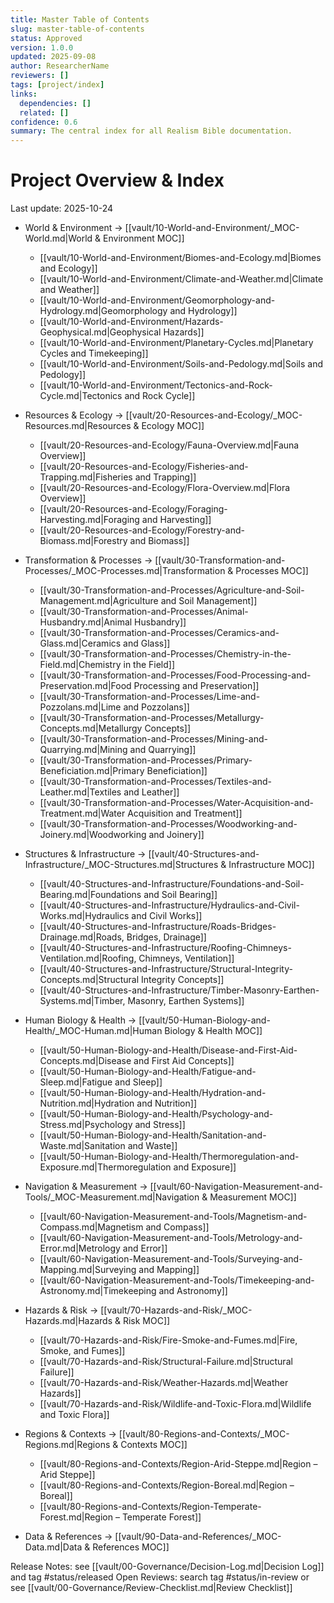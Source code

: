 ```yaml
---
title: Master Table of Contents
slug: master-table-of-contents
status: Approved
version: 1.0.0
updated: 2025-09-08
author: ResearcherName
reviewers: []
tags: [project/index]
links:
  dependencies: []
  related: []
confidence: 0.6
summary: The central index for all Realism Bible documentation.
---
```


# Project Overview & Index
Last update: 2025-10-24

- World & Environment → [[vault/10-World-and-Environment/_MOC-World.md|World & Environment MOC]]
  - [[vault/10-World-and-Environment/Biomes-and-Ecology.md|Biomes and Ecology]]
  - [[vault/10-World-and-Environment/Climate-and-Weather.md|Climate and Weather]]
  - [[vault/10-World-and-Environment/Geomorphology-and-Hydrology.md|Geomorphology and Hydrology]]
  - [[vault/10-World-and-Environment/Hazards-Geophysical.md|Geophysical Hazards]]
  - [[vault/10-World-and-Environment/Planetary-Cycles.md|Planetary Cycles and Timekeeping]]
  - [[vault/10-World-and-Environment/Soils-and-Pedology.md|Soils and Pedology]]
  - [[vault/10-World-and-Environment/Tectonics-and-Rock-Cycle.md|Tectonics and Rock Cycle]]

- Resources & Ecology → [[vault/20-Resources-and-Ecology/_MOC-Resources.md|Resources & Ecology MOC]]
  - [[vault/20-Resources-and-Ecology/Fauna-Overview.md|Fauna Overview]]
  - [[vault/20-Resources-and-Ecology/Fisheries-and-Trapping.md|Fisheries and Trapping]]
  - [[vault/20-Resources-and-Ecology/Flora-Overview.md|Flora Overview]]
  - [[vault/20-Resources-and-Ecology/Foraging-Harvesting.md|Foraging and Harvesting]]
  - [[vault/20-Resources-and-Ecology/Forestry-and-Biomass.md|Forestry and Biomass]]

- Transformation & Processes → [[vault/30-Transformation-and-Processes/_MOC-Processes.md|Transformation & Processes MOC]]
  - [[vault/30-Transformation-and-Processes/Agriculture-and-Soil-Management.md|Agriculture and Soil Management]]
  - [[vault/30-Transformation-and-Processes/Animal-Husbandry.md|Animal Husbandry]]
  - [[vault/30-Transformation-and-Processes/Ceramics-and-Glass.md|Ceramics and Glass]]
  - [[vault/30-Transformation-and-Processes/Chemistry-in-the-Field.md|Chemistry in the Field]]
  - [[vault/30-Transformation-and-Processes/Food-Processing-and-Preservation.md|Food Processing and Preservation]]
  - [[vault/30-Transformation-and-Processes/Lime-and-Pozzolans.md|Lime and Pozzolans]]
  - [[vault/30-Transformation-and-Processes/Metallurgy-Concepts.md|Metallurgy Concepts]]
  - [[vault/30-Transformation-and-Processes/Mining-and-Quarrying.md|Mining and Quarrying]]
  - [[vault/30-Transformation-and-Processes/Primary-Beneficiation.md|Primary Beneficiation]]
  - [[vault/30-Transformation-and-Processes/Textiles-and-Leather.md|Textiles and Leather]]
  - [[vault/30-Transformation-and-Processes/Water-Acquisition-and-Treatment.md|Water Acquisition and Treatment]]
  - [[vault/30-Transformation-and-Processes/Woodworking-and-Joinery.md|Woodworking and Joinery]]

- Structures & Infrastructure → [[vault/40-Structures-and-Infrastructure/_MOC-Structures.md|Structures & Infrastructure MOC]]
  - [[vault/40-Structures-and-Infrastructure/Foundations-and-Soil-Bearing.md|Foundations and Soil Bearing]]
  - [[vault/40-Structures-and-Infrastructure/Hydraulics-and-Civil-Works.md|Hydraulics and Civil Works]]
  - [[vault/40-Structures-and-Infrastructure/Roads-Bridges-Drainage.md|Roads, Bridges, Drainage]]
  - [[vault/40-Structures-and-Infrastructure/Roofing-Chimneys-Ventilation.md|Roofing, Chimneys, Ventilation]]
  - [[vault/40-Structures-and-Infrastructure/Structural-Integrity-Concepts.md|Structural Integrity Concepts]]
  - [[vault/40-Structures-and-Infrastructure/Timber-Masonry-Earthen-Systems.md|Timber, Masonry, Earthen Systems]]

- Human Biology & Health → [[vault/50-Human-Biology-and-Health/_MOC-Human.md|Human Biology & Health MOC]]
  - [[vault/50-Human-Biology-and-Health/Disease-and-First-Aid-Concepts.md|Disease and First Aid Concepts]]
  - [[vault/50-Human-Biology-and-Health/Fatigue-and-Sleep.md|Fatigue and Sleep]]
  - [[vault/50-Human-Biology-and-Health/Hydration-and-Nutrition.md|Hydration and Nutrition]]
  - [[vault/50-Human-Biology-and-Health/Psychology-and-Stress.md|Psychology and Stress]]
  - [[vault/50-Human-Biology-and-Health/Sanitation-and-Waste.md|Sanitation and Waste]]
  - [[vault/50-Human-Biology-and-Health/Thermoregulation-and-Exposure.md|Thermoregulation and Exposure]]

- Navigation & Measurement → [[vault/60-Navigation-Measurement-and-Tools/_MOC-Measurement.md|Navigation & Measurement MOC]]
  - [[vault/60-Navigation-Measurement-and-Tools/Magnetism-and-Compass.md|Magnetism and Compass]]
  - [[vault/60-Navigation-Measurement-and-Tools/Metrology-and-Error.md|Metrology and Error]]
  - [[vault/60-Navigation-Measurement-and-Tools/Surveying-and-Mapping.md|Surveying and Mapping]]
  - [[vault/60-Navigation-Measurement-and-Tools/Timekeeping-and-Astronomy.md|Timekeeping and Astronomy]]

- Hazards & Risk → [[vault/70-Hazards-and-Risk/_MOC-Hazards.md|Hazards & Risk MOC]]
  - [[vault/70-Hazards-and-Risk/Fire-Smoke-and-Fumes.md|Fire, Smoke, and Fumes]]
  - [[vault/70-Hazards-and-Risk/Structural-Failure.md|Structural Failure]]
  - [[vault/70-Hazards-and-Risk/Weather-Hazards.md|Weather Hazards]]
  - [[vault/70-Hazards-and-Risk/Wildlife-and-Toxic-Flora.md|Wildlife and Toxic Flora]]

- Regions & Contexts → [[vault/80-Regions-and-Contexts/_MOC-Regions.md|Regions & Contexts MOC]]
  - [[vault/80-Regions-and-Contexts/Region-Arid-Steppe.md|Region – Arid Steppe]]
  - [[vault/80-Regions-and-Contexts/Region-Boreal.md|Region – Boreal]]
  - [[vault/80-Regions-and-Contexts/Region-Temperate-Forest.md|Region – Temperate Forest]]

- Data & References → [[vault/90-Data-and-References/_MOC-Data.md|Data & References MOC]]

Release Notes: see [[vault/00-Governance/Decision-Log.md|Decision Log]] and tag #status/released
Open Reviews: search tag #status/in-review or see [[vault/00-Governance/Review-Checklist.md|Review Checklist]]
